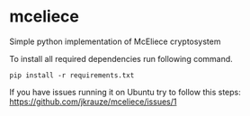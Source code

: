 # mceliece
Simple python implementation of McEliece cryptosystem

To install all required dependencies run following command.

```shell
pip install -r requirements.txt
```

If you have issues running it on Ubuntu try to follow this steps: https://github.com/jkrauze/mceliece/issues/1
